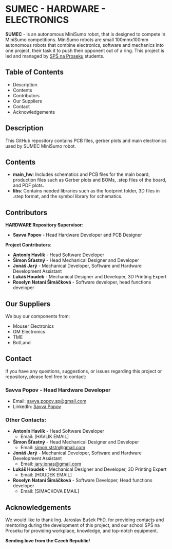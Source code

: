 # SUMEC - HARDWARE - ELECTRONICS

**SUMEC** - is an autonomous MiniSumo robot, that is designed to compete in MiniSumo competitions. MiniSumo robots are small 100mmx100mm autonomous robots that combine electronics, software and mechanics into one project, their task it to push their opponent out of a ring. This project is led and managed by [SPŠ na Proseku](https://www.sps-prosek.cz) students.

## Table of Contents
- Description
- Contents
- Contributors
- Our Suppliers
- Contact
- Acknowledgements


## Description
This GitHub repository contains PCB files, gerber plots and main electronics used by SUMEC MiniSumo robot.

## Contents
- **main_hw**: Includes schematics and PCB files for the main board, production files such as Gerber plots and BOMs, .step files of the board, and PDF plots.
- **libs**: Contains needed libraries such as the footprint folder, 3D files in .step format, and the symbol library for schematics.

## Contributors
**HARDWARE Repository Supervisor**:
- **Savva Popov** - Head Hardware Developer and PCB Designer

**Project Contributors**:
- **Antonín Havlík** - Head Software Developer
- **Šimon Šťastný** - Head Mechanical Designer and Developer
- **Jonáš Jarý** - Mechanical Developer, Software and Hardware Development Assistant
- **Lukáš Houdek** - Mechanical Designer and Developer, 3D Printing Expert
- **Roselyn Natani Šimáčková** - Software developer, head functions developer

## Our Suppliers
We buy our components from:
- Mouser Electronics
- GM Electronics
- TME
- BotLand

## Contact
If you have any questions, suggestions, or issues regarding this project or repository, please feel free to contact:

### **Savva Popov** - Head Hardware Developer
  - Email: savva.popov.sp@gmail.com
  - LinkedIn: [Savva Popov](https://www.linkedin.com/in/savva-popov/)

### Other Contacts:
- **Antonín Havlík** - Head Software Developer
  - Email: [HAVLIK EMAIL]
- **Šimon Šťastný** - Head Mechanical Designer and Developer
  - Email: simon.ststn@gmail.com
- **Jonáš Jarý** - Mechanical Developer, Software and Hardware Development Assistant
  - Email: jary.jonas@gmail.com
- **Lukáš Houdek** - Mechanical Designer and Developer, 3D Printing Expert
  - Email: [HOUDEK EMAIL]
- **Roselyn Natani Šimáčková** - Software Developer, Head functions developer
  - Email: [SIMACKOVA EMAIL]

## Acknowledgements
We would like to thank Ing. Jaroslav Bušek PhD, for providing contacts and mentoring during the development of this project, and our school SPŠ na Proseku for providing workplace, knowledge, and top-notch equipment.

**Sending love from the Czech Republic!**

